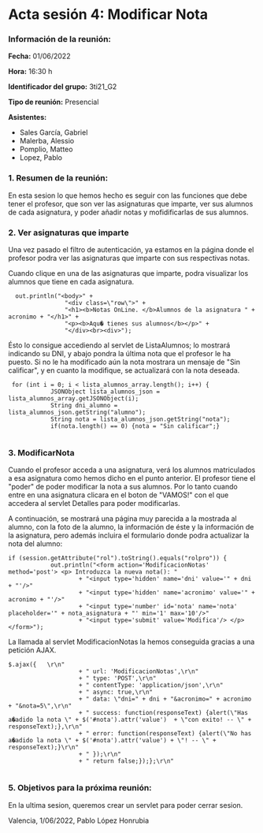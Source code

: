 # Acta sesión 4: Modificar Nota
### Información de la reunión:
**Fecha:**  01/06/2022

**Hora:**  16:30 h

**Identificador del grupo:** 3ti21_G2

**Tipo de reunión:** Presencial

**Asistentes:**
- Sales García, Gabriel
- Malerba, Alessio
- Pomplio, Matteo
- Lopez, Pablo



### 1. Resumen de la reunión:

En esta sesion lo que hemos hecho es seguir con las funciones que debe tener el profesor, que son ver las asignaturas que imparte, ver sus alumnos de cada asignatura, y poder añadir notas y mofidificarlas de sus alumnos.
 

### 2. Ver asignaturas que imparte

Una vez pasado el filtro de autenticación, ya estamos en la página donde el profesor podra ver las asignaturas que imparte con sus respectivas notas. 

Cuando clique en una de las asignaturas que imparte, podra visualizar los alumnos que tiene en cada asignatura. 
````
  out.println("<body>" + 
                "<div class=\"row\">" + 
                "<h1><b>Notas OnLine. </b>Alumnos de la asignatura " + acronimo + "</h1>" + 
                "<p><b>Aqu� tienes sus alumnos</b></p>" + 
                "</div><br><div>");

````


Ésto lo consigue accediendo al servlet de ListaAlumnos; lo mostrará indicando su DNI, y abajo pondra la última nota que el profesor le ha puesto. Si no le ha modificado aún la nota mostrara un mensaje de "Sin calificar", y en cuanto la modifique, se actualizará con la nota deseada.

````
 for (int i = 0; i < lista_alumnos_array.length(); i++) {
            JSONObject lista_alumnos_json = lista_alumnos_array.getJSONObject(i);
            String dni_alumno = lista_alumnos_json.getString("alumno");
            String nota = lista_alumnos_json.getString("nota");
            if(nota.length() == 0) {nota = "Sin calificar";}
            
````



### 3. ModificarNota

Cuando el profesor acceda a una asignatura, verá los alumnos matriculados a esa asignatura como hemos dicho en el punto anterior. El profesor tiene el "poder" de poder modificar la nota a sus alumnos. Por lo tanto cuando entre en una asignatura
clicara en el boton de "VAMOS!" con el que accedera al servlet Detalles para poder modificarlas.

A continuación, se mostrará una página muy parecida a la mostrada al alumno, con la foto de la alumno, la información de éste y la información de la asignatura, pero además incluira el formulario donde podra actualizar la nota del alumno: 

````
if (session.getAttribute("rol").toString().equals("rolpro")) {
            out.println("<form action='ModificacionNotas' method='post'> <p> Introduzca la nueva nota(): "
                    + "<input type='hidden' name='dni' value='" + dni + "'/>"
                    + "<input type='hidden' name='acronimo' value='" + acronimo + "'/>"
                    + "<input type='number' id='nota' name='nota' placeholder='" + nota_asignatura + "' min='1' max='10'/>"
                    + "<input type='submit' value='Modifica'/> </p> </form>");

````

La llamada al servlet ModificacionNotas la hemos conseguida gracias a una petición AJAX. 

````
$.ajax({   \r\n"
                    + " url: 'ModificacionNotas',\r\n"
                    + " type: 'POST',\r\n"
                    + " contentType: 'application/json',\r\n"
                    + " async: true,\r\n"
                    + " data: \"dni=" + dni + "&acronimo=" + acronimo + "&nota=5\",\r\n"
                    + " success: function(responseText) {alert(\"Has a�adido la nota \" + $('#nota').attr('value')  + \"con exito! -- \" + responseText);},\r\n"
                    + " error: function(responseText) {alert(\"No has a�adido la nota \" + $('#nota').attr('value') + \"! -- \" + responseText);}\r\n"
                    + " });\r\n"
                    + " return false;});};\r\n"
                    
````



### 5. Objetivos para la próxima reunión:

En la ultima sesion, queremos crear un servlet para poder cerrar sesion. 

Valencia, 1/06/2022, Pablo López Honrubia
